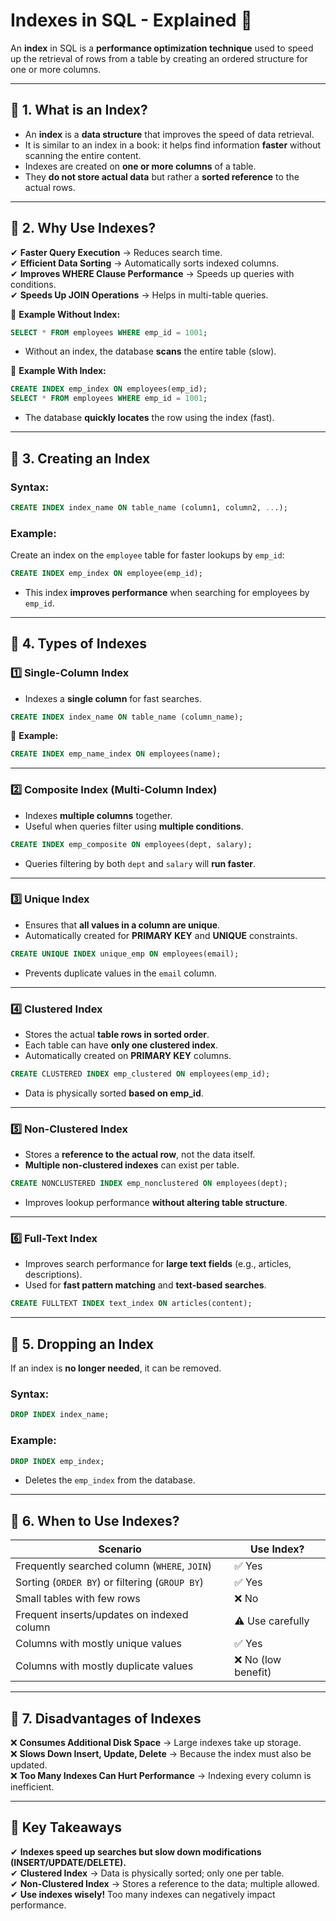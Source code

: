 # **Indexes in SQL - Explained** 🚀

An **index** in SQL is a **performance optimization technique** used to speed up the retrieval of rows from a table by creating an ordered structure for one or more columns.

---

## 🔹 **1. What is an Index?**
- An **index** is a **data structure** that improves the speed of data retrieval.
- It is similar to an index in a book: it helps find information **faster** without scanning the entire content.
- Indexes are created on **one or more columns** of a table.
- They **do not store actual data** but rather a **sorted reference** to the actual rows.

---

## 🔹 **2. Why Use Indexes?**
✔ **Faster Query Execution** → Reduces search time.  
✔ **Efficient Data Sorting** → Automatically sorts indexed columns.  
✔ **Improves WHERE Clause Performance** → Speeds up queries with conditions.  
✔ **Speeds Up JOIN Operations** → Helps in multi-table queries.  

📌 **Example Without Index:**  
```sql
SELECT * FROM employees WHERE emp_id = 1001;
```
- Without an index, the database **scans** the entire table (slow).

📌 **Example With Index:**  
```sql
CREATE INDEX emp_index ON employees(emp_id);
SELECT * FROM employees WHERE emp_id = 1001;
```
- The database **quickly locates** the row using the index (fast).

---

## 🔹 **3. Creating an Index**
### **Syntax:**
```sql
CREATE INDEX index_name ON table_name (column1, column2, ...);
```

### **Example:**
Create an index on the `employee` table for faster lookups by `emp_id`:
```sql
CREATE INDEX emp_index ON employee(emp_id);
```
- This index **improves performance** when searching for employees by `emp_id`.

---

## 🔹 **4. Types of Indexes**
### **1️⃣ Single-Column Index**
- Indexes a **single column** for fast searches.
```sql
CREATE INDEX index_name ON table_name (column_name);
```
📌 **Example:**
```sql
CREATE INDEX emp_name_index ON employees(name);
```
---

### **2️⃣ Composite Index (Multi-Column Index)**
- Indexes **multiple columns** together.
- Useful when queries filter using **multiple conditions**.

```sql
CREATE INDEX emp_composite ON employees(dept, salary);
```
- Queries filtering by both `dept` and `salary` will **run faster**.

---

### **3️⃣ Unique Index**
- Ensures that **all values in a column are unique**.
- Automatically created for **PRIMARY KEY** and **UNIQUE** constraints.

```sql
CREATE UNIQUE INDEX unique_emp ON employees(email);
```
- Prevents duplicate values in the `email` column.

---

### **4️⃣ Clustered Index**
- Stores the actual **table rows in sorted order**.
- Each table can have **only one clustered index**.
- Automatically created on **PRIMARY KEY** columns.

```sql
CREATE CLUSTERED INDEX emp_clustered ON employees(emp_id);
```
- Data is physically sorted **based on emp_id**.

---

### **5️⃣ Non-Clustered Index**
- Stores a **reference to the actual row**, not the data itself.
- **Multiple non-clustered indexes** can exist per table.

```sql
CREATE NONCLUSTERED INDEX emp_nonclustered ON employees(dept);
```
- Improves lookup performance **without altering table structure**.

---

### **6️⃣ Full-Text Index**
- Improves search performance for **large text fields** (e.g., articles, descriptions).
- Used for **fast pattern matching** and **text-based searches**.

```sql
CREATE FULLTEXT INDEX text_index ON articles(content);
```

---

## 🔹 **5. Dropping an Index**
If an index is **no longer needed**, it can be removed.

### **Syntax:**
```sql
DROP INDEX index_name;
```

### **Example:**
```sql
DROP INDEX emp_index;
```
- Deletes the `emp_index` from the database.

---

## 🔹 **6. When to Use Indexes?**
| **Scenario** | **Use Index?** |  
|-------------|--------------|  
| Frequently searched column (`WHERE`, `JOIN`) | ✅ Yes |  
| Sorting (`ORDER BY`) or filtering (`GROUP BY`) | ✅ Yes |  
| Small tables with few rows | ❌ No |  
| Frequent inserts/updates on indexed column | ⚠️ Use carefully |  
| Columns with mostly unique values | ✅ Yes |  
| Columns with mostly duplicate values | ❌ No (low benefit) |  

---

## 🔹 **7. Disadvantages of Indexes**
❌ **Consumes Additional Disk Space** → Large indexes take up storage.  
❌ **Slows Down Insert, Update, Delete** → Because the index must also be updated.  
❌ **Too Many Indexes Can Hurt Performance** → Indexing every column is inefficient.  

---

## 🎯 **Key Takeaways**
✔ **Indexes speed up searches but slow down modifications (INSERT/UPDATE/DELETE).**  
✔ **Clustered Index** → Data is physically sorted; only one per table.  
✔ **Non-Clustered Index** → Stores a reference to the data; multiple allowed.  
✔ **Use indexes wisely!** Too many indexes can negatively impact performance.  
